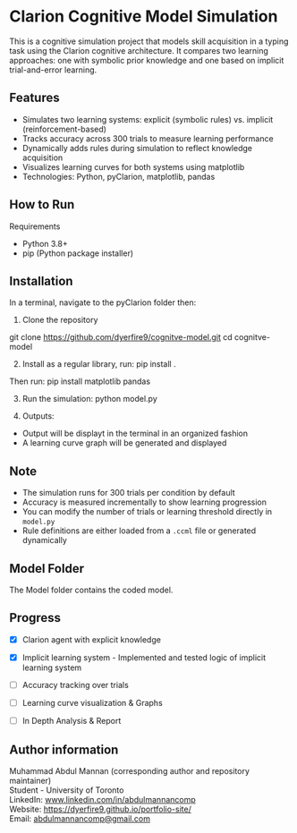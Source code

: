 # Clarion Cognitive Model Simulation

This is a cognitive simulation project that models skill acquisition in a typing task using the Clarion cognitive architecture. It compares two learning approaches: one with symbolic prior knowledge and one based on implicit trial-and-error learning.

## Features
- Simulates two learning systems: explicit (symbolic rules) vs. implicit (reinforcement-based)
- Tracks accuracy across 300 trials to measure learning performance
- Dynamically adds rules during simulation to reflect knowledge acquisition
- Visualizes learning curves for both systems using matplotlib
- Technologies: Python, pyClarion, matplotlib, pandas

## How to Run
Requirements
  - Python 3.8+
  - pip (Python package installer)

## Installation
In a terminal, navigate to the pyClarion folder then:

1. Clone the repository

git clone https://github.com/dyerfire9/cognitve-model.git
cd cognitve-model

2. Install as a regular library, run:
pip install .

Then run:
pip install matplotlib pandas

3. Run the simulation:
python model.py

4. Outputs:
- Output will be displayt in the terminal in an organized fashion
- A learning curve graph will be generated and displayed

## Note
- The simulation runs for 300 trials per condition by default
- Accuracy is measured incrementally to show learning progression
- You can modify the number of trials or learning threshold directly in `model.py`
- Rule definitions are either loaded from a `.ccml` file or generated dynamically


## Model Folder
The Model folder contains the coded model.
 
## Progress
- [x] Clarion agent with explicit knowledge
- [x] Implicit learning system - Implemented and tested logic of implicit learning system
- [ ] Accuracy tracking over trials
- [ ] Learning curve visualization & Graphs
- [ ] In Depth Analysis & Report


## Author information
Muhammad Abdul Mannan (corresponding author and repository maintainer) <br />
Student - University of Toronto <br />
LinkedIn: www.linkedin.com/in/abdulmannancomp <br />
Website:  https://dyerfire9.github.io/portfolio-site/ <br />
Email: abdulmannancomp@gmail.com <br />
